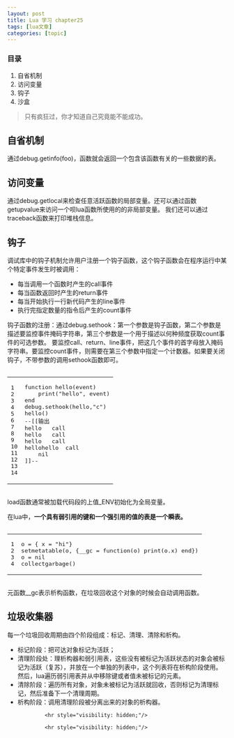 ```yaml
---
layout: post
title: Lua 学习 chapter25  
tags: [lua文章]
categories: [topic]
---
```

<h3 id="目录">目录</h3>
<ol>
  <li>自省机制</li>
  <li>访问变量</li>
  <li>钩子</li>
  <li>沙盒</li>
</ol>

<blockquote>
  <p>只有疯狂过，你才知道自己究竟能不能成功。</p>
</blockquote>

<h2 id="自省机制">自省机制</h2>
<p>通过debug.getinfo(foo)，函数就会返回一个包含该函数有关的一些数据的表。</p>

<h2 id="访问变量">访问变量</h2>
<p>通过debug.getlocal来检查任意活跃函数的局部变量。还可以通过函数getupvalue来访问一个呗lua函数所使用的的非局部变量。
我们还可以通过traceback函数来打印堆栈信息。</p>

<h2 id="钩子">钩子</h2>
<p>调试库中的钩子机制允许用户注册一个钩子函数，这个钩子函数会在程序运行中某个特定事件发生时被调用：</p>
<ul>
  <li>每当调用一个函数时产生的call事件</li>
  <li>每当函数返回时产生的return事件</li>
  <li>每当开始执行一行新代码产生的line事件</li>
  <li>执行完指定数量的指令后产生的count事件</li>
</ul>

<p>钩子函数的注册：通过debug.sethook：第一个参数是钩子函数，第二个参数是描述要监控事件掩码字符串，第三个参数是一个用于描述以何种频度获取count事件的可选参数。
要监控call、return、line事件，把这几个事件的首字母放入掩码字符串。要监控count事件，则需要在第三个参数中指定一个计数器。如果要关闭钩子，不带参数的调用sethook函数即可。</p>

<div class="language-lua highlighter-rouge"><div class="highlight"><pre class="highlight"><code><table class="rouge-table"><tbody><tr><td class="rouge-gutter gl"><pre class="lineno">1
2
3
4
5
6
7
8
9
10
11
12
13
14
</pre></td><td class="rouge-code"><pre><span class="k">function</span> <span class="nf">hello</span><span class="p">(</span><span class="n">event</span><span class="p">)</span>
    <span class="nb">print</span><span class="p">(</span><span class="s2">&#34;hello&#34;</span><span class="p">,</span> <span class="n">event</span><span class="p">)</span>
<span class="k">end</span>
<span class="nb">debug.sethook</span><span class="p">(</span><span class="n">hello</span><span class="p">,</span><span class="s2">&#34;c&#34;</span><span class="p">)</span>
<span class="n">hello</span><span class="p">()</span>
<span class="cm">--[[输出
hello	call
hello	call
hello	call
hellohello	call
	nil
]]</span><span class="c1">--</span>


</pre></td></tr></tbody></table></code></pre></div></div>

<p>load函数通常被加载代码段的上值_ENV初始化为全局变量。</p>

<p>在lua中，<strong>一个具有弱引用的键和一个强引用的值的表是一个瞬表。</strong></p>

<div class="language-lua highlighter-rouge"><div class="highlight"><pre class="highlight"><code><table class="rouge-table"><tbody><tr><td class="rouge-gutter gl"><pre class="lineno">1
2
3
4
</pre></td><td class="rouge-code"><pre><span class="n">o</span> <span class="o">=</span> <span class="p">{</span> <span class="n">x</span> <span class="o">=</span> <span class="s2">&#34;hi&#34;</span><span class="p">}</span>
<span class="nb">setmetatable</span><span class="p">(</span><span class="n">o</span><span class="p">,</span> <span class="p">{</span><span class="n">__gc</span> <span class="o">=</span> <span class="k">function</span><span class="p">(</span><span class="n">o</span><span class="p">)</span> <span class="nb">print</span><span class="p">(</span><span class="n">o</span><span class="p">.</span><span class="n">x</span><span class="p">)</span> <span class="k">end</span><span class="p">})</span>
<span class="n">o</span> <span class="o">=</span> <span class="kc">nil</span>
<span class="nb">collectgarbage</span><span class="p">()</span>
</pre></td></tr></tbody></table></code></pre></div></div>
<p>元函数__gc表示析构函数，在垃圾回收这个对象的时候会自动调用函数。</p>

<h2 id="垃圾收集器">垃圾收集器</h2>
<p>每一个垃圾回收周期由四个阶段组成：标记、清理、清除和析构。</p>
<ul>
  <li>标记阶段：把可达对象标记为活跃；</li>
  <li>清理阶段处：理析构器和弱引用表，这些没有被标记为活跃状态的对象会被标记为活跃（复苏），并放在一个单独的列表中，这个列表将在析构阶段使用。然后，lua遍历弱引用表并从中移除键或者值未被标记的元素。</li>
  <li>清除阶段：遍历所有对象，对象未被标记为活跃就回收，否则标记为清理标记，然后准备下一个清理周期。</li>
  <li>析构阶段：调用清理阶段被分离出来的对象的析构器。</li>
</ul>



                <hr style="visibility: hidden;"/>
                
                <hr style="visibility: hidden;"/>